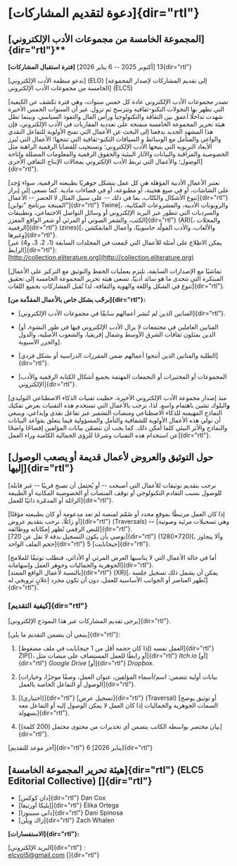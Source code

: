 # **[دعوة لتقديم المشاركات]{dir="rtl"}**

## [المجموعة الخامسة من مجموعات الأدب الإلكتروني]{dir="rtl"}**

**[فترة استقبال المشاركات]** 13 [أكتوبر 2025 -- 6 يناير
2026]{dir="rtl"}

[تدعو منظمة الأدب الإلكتروني] (ELO) [إلى تقديم المشاركات
لإصدار المجموعة الخامسة من مجموعات الأدب الإلكتروني] (ELC5)

[تصدر مجموعات الأدب الإلكتروني عادة كل خمس سنوات، وهي فترة تكشف عن
الكيفية التي تظهر بها التحولات التكنو-ثقافية وتترسخ ثم تزول. غير أن
السنوات الخمس الأخيرة شهدت تداخلًا أعمق بين الثقافة والتكنولوجيا ورأس
المال والنفوذ السياسي. وبينما تظل هيئة تحرير المجموعة الخامسة منفتحة على
تعددية المقاربات في الأدب الإلكتروني، فإن هذا المشهد الجديد يدفعنا إلى
البحث عن الأعمال التي تمنح الأولوية للتفاعل النقدي والواعي والمتأمل مع
الوسائط و السياقات التكنو-ثقافية التي تنتجها؛ الأعمال التي تُبرز الأبعاد
التربوية التي يتيحها الأدب الإلكتروني؛ وتستجيب للقضايا الرقمية الراهنة
مثل الخصوصية والمراقبة والبيانات والآثار البيئية والحقوق الرقمية
والمعلومات المضللة وإتاحة الوصول؛ والأعمال التي تربط الأدب الإلكتروني
بمجالات الإنتاج الثقافي الأخرى]{dir="rtl"}.

[نعتبر الأعمال الأدبية المؤهلة هي كل عمل يتشكل جوهريًا بطبيعته الرقمية،
سواء وُجد على الشاشات، أو في صيغ هجينة، أو مطبوعة، أو في فضاءات مادية.
كما نسعى إلى إبراز تنوع الأشكال والكتّاب، بما في ذلك -- على سبيل المثال
لا الحصر -- الأعمال]{dir="rtl"} [المنتجة ببرنامج \"تواين\"]{dir="rtl"}
Twine[، والروبوتات الأدبية، والمشروعات المكانية، والسرديات التي تتطور
عبر البريد الإلكتروني أو وسائل التواصل الاجتماعي، وتطبيقات الكتب، والشعر
الصوتي أو المرئي أو شعر الواقع المعزز]{dir="rtl"} (AR)[، والمجلات
الرقمية]{dir="rtl"} (zines)[، والألعاب، والأدب المولَّد حاسوبيًا، وأعمال
الفانفكشن وغيرها]{dir="rtl"}.\
[يمكن الاطلاع على أمثلة للأعمال التي جُمعت في المجلدات السابقة (1، 2، 3،
و4) عبر الرابط]{dir="rtl"}:\
[http://collection.eliterature.org](http://collection.eliterature.org)

[تماشيًا مع الإصدارات السابقة، نلتزم بعمليات الحفظ والتوثيق مع التركيز
على الأعمال المبتكرة التي تتحدى ما هو سائد أدبيًا. تسعى هيئة تحرير
المجموعة الخامسة إلى تحقيق تنوع في الشكل واللغة والهوية والثقافة، لذا
تُقبل المشاركات بجميع اللغات]{dir="rtl"}.

**[نرحّب بشكل خاص بالأعمال المقدَّمة من]{dir="rtl"}:**

- [الفنانين الذين لم تُنشر أعمالهم سابقًا في مجموعات الأدب
    الإلكتروني]{dir="rtl"}.

- [الفنانين العاملين في مجتمعات لا يزال الأدب الإلكتروني فيها في طور
    النشوء، أو الذين يمثلون ثقافات الشرق الأوسط وشمال إفريقيا، والشعوب
    الأصلية، والدول والجزر الآسيوية].

- [الطلبة والفنانين الذين أنتجوا أعمالهم ضمن المقررات الدراسية أو بشكل
    فردي]{dir="rtl"}.

- [المجموعات أو المختبرات أو التجمعات المهتمة بجميع أشكال الكتابة
    الرقمية والأدب الإلكتروني]{dir="rtl"}.

[منذ إصدار مجموعة الأدب الإلكتروني الأخيرة، حظيت تقنيات الذكاء الاصطناعي
التوليدي **و**البلوك تشين باهتمام واسع. لذا، نرحب بالأعمال التي تستخدم
هذه التقنيات بغرض تفكيك النماذج المهيمنة للذكاء الاصطناعي ومنصات التشفير
عبر تفاعل نقدي وإبداعي. وينبغي أن تولي هذه الأعمال الأولوية للشفافية
والتأمل والمسؤولية فيما يتعلق بقواعد البيانات والنماذج والأثر البيئي
كلما أمكن ذلك. كما يجب أن تتضمّن بيانات المؤلفين إفصاحًا واضحًا عن استخدام
هذه التقنيات وشرحًا للرؤى الجمالية الكامنة وراء العمل]{dir="rtl"}.

## **[حول التوثيق والعروض لأعمال قديمة أو يصعب الوصول إليها]{dir="rtl"}**

[نرحب بتقديم توثيقات للأعمال التي أصبحت -- أو يُحتمل أن تصبح قريبًا -- غير
قابلة للوصول بسبب التقادم التكنولوجي أو توقف المنصات أو الخصوصية
المكانية أو الطبيعة الزائلة أو المدمّرة ذاتيًا للعمل]{dir="rtl"}.

[إذا كان العمل مرتبطًا بموقع محدد أو صُمّم لمنصة لم تعد مدعومة أو كان
بطبيعته مؤقتًا أو زائلًا، نرحب بتقديم عروض]{dir="rtl"} (Traversals) **--**
[وهي تسجيلات مرئية وصوتية للنص الرقمي تُظهر إمكاناته
ووظائفه]{dir="rtl"}.\
[نوصي بأن يكون التسجيل بدقة لا تقل عن 720]{dir="rtl"} (1280×720)[، وألا
يتجاوز حجم الملف الواحد]{dir="rtl"} 5 [جيجابايت]{dir="rtl"}.

[أما في حالة الأعمال التي لا يناسبها العرض المرئي أو الأدائي، فنطلب
توثيقًا للملامح الجوهرية والجماليات وجوهر العمل وإسهاماته]{dir="rtl"}.\
[بالنسبة لأعمال الواقع الممتد]{dir="rtl"} (XR)[، يمكن أن يشمل ذلك تسجيل
جلسة تُظهر العناصر أو الجوانب الأساسية للعمل، دون أن تكون مجرد إعلانٍ
ترويجي له]{dir="rtl"}.

### **[كيفية التقديم]{dir="rtl"}**

[يرجى تقديم المشاركات عبر هذا النموذج الإلكتروني]{dir="rtl"}.

[ينبغي أن يتضمن التقديم ما يلي]{dir="rtl"}:

1. [العمل نفسه (إذا كان حجمه أقل من 1 جيجابايت في ملف مضغوط]{dir="rtl"}
    ZIP[)، أو رابطًا للعمل المستضاف على منصات مثل]{dir="rtl"} *Itch.io*
    [أو]{dir="rtl"} *Google Drive* [أو]{dir="rtl"} *Dropbox*.

2. [بيانات أولية تتضمن: اسم/أسماء المؤلفين، عنوان العمل، وصفًا موجزًا،
    وخيارات الوصول أو التفاعل الخاصة بالعمل]{dir="rtl"}.

3. [(اختياري)]{dir="rtl"} [تسجيل عرض]{dir="rtl"} (Traversal) [أو توثيق
    يوضح السمات الجوهرية والجماليات إذا كان العمل لا يمكن الوصول إليه أو
    التفاعل معه بسهولة]{dir="rtl"}.

4. [بيان مختصر بواسطة الكاتب يتضمن أي تحذيرات من محتوى محتمل (200
    كلمة)]{dir="rtl"}.

[آخر موعد للتقديم]{dir="rtl"} 6 [يناير 2026]{dir="rtl"}

## **[هيئة تحرير المجموعة الخامسة]{dir="rtl"} (ELC5 Editorial Collective) []{dir="rtl"}**

- [دان كوكس]{dir="rtl"} Dan Cox
- [إيليكا أورتيغا]{dir="rtl"} Élika Ortega
- [داني سبينوزا]{dir="rtl"} Dani Spinosa
- [زاك وِيلَن]{dir="rtl"} Zach Whalen

**[الاستفسارات]{dir="rtl"}:**

[البريد الإلكتروني]{dir="rtl"} :\
<elcvol5@gmail.com> []{dir="rtl"}
